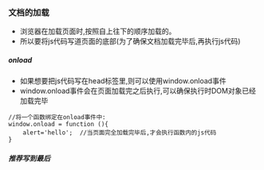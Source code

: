 ### 文档的加载
- 浏览器在加载页面时,按照自上往下的顺序加载的。
- 所以要将js代码写道页面的底部(为了确保文档加载完毕后,再执行js代码)

##### onload
- 如果想要把js代码写在head标签里,则可以使用window.onload事件
- window.onload事件会在页面加载完之后执行,可以确保执行时DOM对象已经加载完毕
```
//将一个函数绑定在onload事件中:
window.onload = function (){
    alert='hello';  //当页面完全加载完毕后,才会执行函数内的js代码
}
```
##### 推荐写到最后
